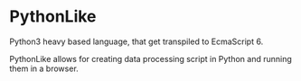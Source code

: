 # PythonLike

Python3 heavy based language, that get transpiled to EcmaScript 6.

PythonLike allows for creating data processing script in Python and running them in a browser.